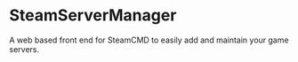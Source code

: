 # SteamServerManager
A web based front end for SteamCMD to easily add and maintain your game servers.
